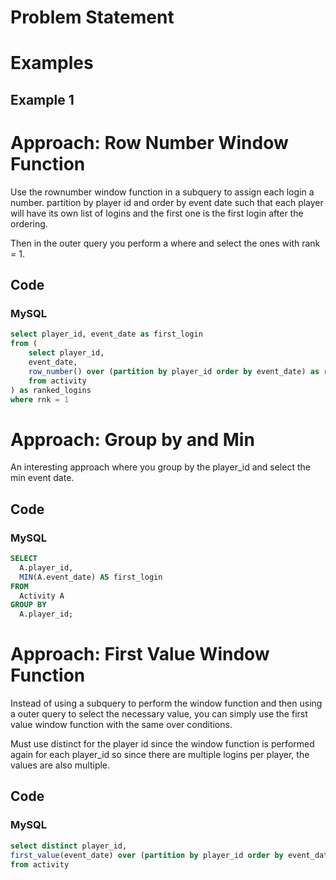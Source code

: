 # Problem Statement

# Examples
## Example 1

# Approach: Row Number Window Function
Use the rownumber window function in a subquery to assign each login a number. partition by player id and order by event date such that each player will have its own list of logins and the first one is the first login after the ordering.

Then in the outer query you perform a where and select the ones with rank = 1.
## Code
### MySQL
```sql
select player_id, event_date as first_login
from (
    select player_id,
    event_date,
    row_number() over (partition by player_id order by event_date) as rnk
    from activity
) as ranked_logins
where rnk = 1
```
# Approach: Group by and Min
An interesting approach where you group by the player_id and select the min event date.
## Code
### MySQL
```sql
SELECT
  A.player_id,
  MIN(A.event_date) AS first_login
FROM
  Activity A
GROUP BY
  A.player_id;
```
# Approach: First Value Window Function
Instead of using a subquery to perform the window function and then using a outer query to select the necessary value, you can simply use the first value window function with the same over conditions.

Must use distinct for the player id since the window function is performed again for each player_id so since there are multiple logins per player, the values are also multiple.
## Code
### MySQL
```sql
select distinct player_id,
first_value(event_date) over (partition by player_id order by event_date) as first_login
from activity
```